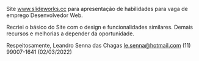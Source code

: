
Site www.slideworks.cc para apresentação de habilidades para vaga de emprego Desenvolvedor Web.

Recriei o básico do Site com o design e funcionalidades similares.
Demais recursos e melhorias a depender da oportunidade.

Respeitosamente, Leandro Senna das Chagas le.senna@hotmail.com (11) 99007-1641 (02/03/2022)